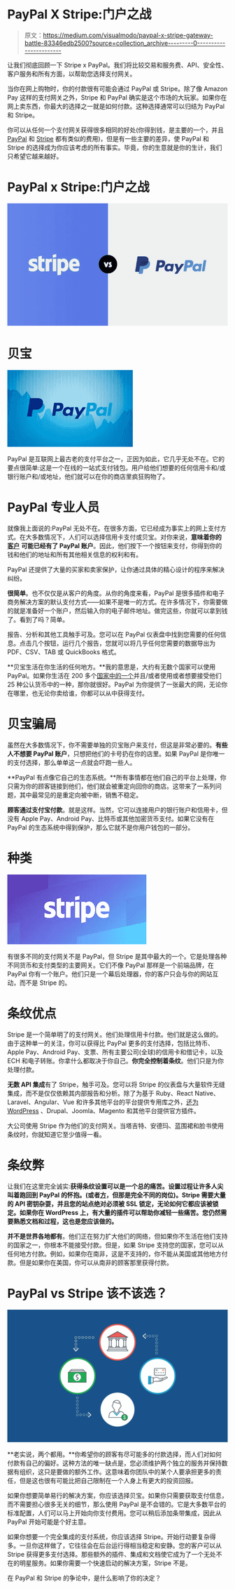 # PayPal X Stripe:门户之战

> 原文：<https://medium.com/visualmodo/paypal-x-stripe-gateway-battle-83346edb2500?source=collection_archive---------0----------------------->

让我们彻底回顾一下 Stripe x PayPal。我们将比较交易和服务费、API、安全性、客户服务和所有方面，以帮助您选择支付网关。

当你在网上购物时，你的付款很有可能会通过 PayPal 或 Stripe。除了像 Amazon Pay 这样的支付网关之外，Stripe 和 PayPal 确实是这个市场的大玩家。如果你在网上卖东西，你最大的选择之一就是如何付款。这种选择通常可以归结为 PayPal 和 Stripe。

你可以从任何一个支付网关获得很多相同的好处(你得到钱，是主要的一个，并且 [PayPal](https://www.paypal.com/us/webapps/mpp/paypal-fees) 和 [Stripe](https://stripe.com/us/pricing) 都有类似的费用)，但是有一些主要的差异，使 PayPal 和 Stripe 的选择成为你应该考虑的所有事实。毕竟，你的生意就是你的生计，我们只希望它越来越好。

# PayPal x Stripe:门户之战

![](img/750184241012f9923a667174b7a84be7.png)

# 贝宝

![](img/d5208060e8e8624eb3b0d5c045533c4b.png)

PayPal 是互联网上最古老的支付平台之一，正因为如此，它几乎无处不在。它的要点很简单:这是一个在线的一站式支付钱包。用户给他们想要的任何信用卡和/或银行账户和/或地址，他们就可以在你的商店里疯狂购物了。

# PayPal 专业人员

就像我上面说的:PayPal 无处不在。在很多方面，它已经成为事实上的网上支付方式。在大多数情况下，人们可以选择信用卡支付或贝宝。对你来说，**意味着你的** [**客户**](https://visualmodo.com/) **可能已经有了 PayPal 账户**。因此，他们按下一个按钮来支付，你得到你的钱和他们的地址和所有其他相关信息的权利和有。

PayPal 还提供了大量的买家和卖家保护，让你通过具体的精心设计的程序来解决纠纷。

**很简单**。也不仅仅是从客户的角度。从你的角度来看，PayPal 是很多插件和电子商务解决方案的默认支付方式——如果不是唯一的方式。在许多情况下，你需要做的就是准备好一个账户，然后输入你的电子邮件地址。做完这些，你就可以拿到钱了。看到了吗？简单。

报告、分析和其他工具触手可及。您可以在 PayPal 仪表盘中找到您需要的任何信息。点击几个按钮，运行几个报告，您就可以将几乎任何您需要的数据导出为 PDF、CSV、TAB 或 QuickBooks 格式。

**贝宝生活在你生活的任何地方。**我的意思是，大约有无数个国家可以使用 PayPal。如果你生活在 200 多个[国家中的一个](https://visualmodo.com/)并且/或者使用或者想要接受他们 25 种公认货币中的一种，那你就很好。PayPal 为你提供了一张最大的网，无论你在哪里，也无论你卖给谁，你都可以从中获得支付。

# 贝宝骗局

虽然在大多数情况下，你不需要单独的贝宝账户来支付，但这是非常必要的。**有些人不想要 PayPal 账户**，只想把他们的卡号扔在你的店里。如果 PayPal 是你唯一的支付选择，那么单单这一点就会吓跑一些人。

**PayPal 有点像它自己的生态系统。**所有事情都在他们自己的平台上处理，你只需为你的顾客链接到他们，他们就会被重定向回你的商店。这带来了一系列问题，其中最常见的是重定向被中断，销售不稳定。

**顾客通过支付宝付款**。就是这样。当然，它可以连接用户的银行账户和信用卡，但没有 Apple Pay、Android Pay、比特币或其他加密货币支付。如果它没有在 PayPal 的生态系统中得到保护，那么它就不是你用户钱包的一部分。

# 种类

![](img/3f43943cdedb17127e8b11e64209f63c.png)

有很多不同的支付网关不是 PayPal，但 Stripe 是其中最大的一个。它是处理各种不同货币和支付类型的主要网关。它们不像 PayPal 那样是一个前端品牌，在 PayPal 你有一个账户。他们只是一个幕后处理器，你的客户只会与你的网站互动，而不是 Stripe 的。

# 条纹优点

Stripe 是一个简单明了的支付网关。他们处理信用卡付款。他们就是这么做的。由于这种单一的关注，你可以获得比 PayPal 更多的支付选择，包括比特币、Apple Pay、Android Pay、支票、所有主要公司(全球)的信用卡和借记卡，以及 ECH 和电子转账。你拿什么都取决于你自己。**你完全控制着条纹**。他们只是为你处理付款。

**无数 API 集成**有了 Stripe，触手可及。您可以将 Stripe 的仪表盘与大量软件无缝集成，而不是仅仅依赖其内部报告和分析。除了为基于 Ruby、React Native、Laravel、Angular、Vue 和许多其他平台的平台提供专用库之外，[还为 WordPress](https://stripe.com/docs/libraries#third-party-plugins) 、Drupal、Joomla、Magento 和其他平台提供官方插件。

大公司使用 Stripe 作为他们的支付网关。当塔吉特、安德玛、蓝围裙和脸书使用条纹时，你就知道它至少值得一看。

# 条纹弊

让我们在这里完全诚实:**获得条纹设置可以是一个总的痛苦。设置过程让许多人尖叫着跑回到 PayPal 的怀抱。(或者[方](https://squareup.com/)，但那是完全不同的岗位)。Stripe 需要大量的 API 密钥杂耍，并且您的站点绝对必须被 SSL 锁定，无论如何它都应该被锁定。如果你在 WordPress 上，有大量的插件可以帮助你减轻一些痛苦。您仍然需要熟悉文档和过程，这也是您应该做的。**

**并不是世界各地都有**。他们正在努力扩大他们的网络，但如果你不生活在他们支持的国家之一，你根本不能接受付款。但是，如果 Stripe 支持您的国家，您可以从任何地方付款。例如，如果你在南非，这是不支持的，你不能从美国或其他地方付款。但是如果你在美国，你可以从南非的顾客那里获得付款。

# PayPal vs Stripe 该不该选？

![](img/6eb6555ad3a4fdedf7fcd4c316ff85fa.png)

**老实说，两个都用。**你希望你的顾客有尽可能多的付款选择，而人们对如何付款有自己的偏好。这种方法的唯一缺点是，您必须维护两个独立的服务并保持数据有组织，这只是要做的额外工作。这意味着你团队中的某个人要承担更多的责任，但是这也很有可能比把自己限制在一个人身上有更大的投资回报。

如果你想要简单易行的解决方案，你应该选择贝宝。如果你只需要获取支付信息，而不需要担心很多无关的细节，那么使用 PayPal 是不会错的。它是大多数平台的标准配置，人们可以马上开始向你支付费用。您可以稍后添加条带集成，因此从 PayPal 开始可能是个好主意。

如果你想要一个完全集成的支付系统，你应该选择 Stripe。开始行动要复杂得多。一旦你这样做了，它往往会在后台运行得相当稳定和安静。您的客户可以从 Stripe 获得更多支付选择。那些额外的插件、集成和文档使它成为了一个无处不在的明星服务。如果你需要一个快速启动的解决方案，Stripe 不是。

在 PayPal 和 Stripe 的争论中，是什么影响了你的决定？